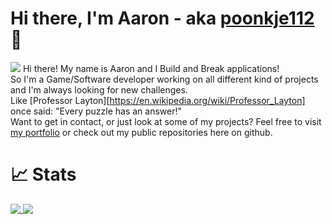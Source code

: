 # Hi there, I'm Aaron - aka [poonkje112][website] 👋
![](https://komarev.com/ghpvc/?username=poonkje112)
Hi there! My name is Aaron and I Build and Break applications!<br />
So I'm a Game/Software developer working on all different kind of projects and I'm always looking for new challenges. <br />
Like [Professor Layton][https://en.wikipedia.org/wiki/Professor_Layton] once said: "Every puzzle has an answer!" <br />
Want to get in contact, or just look at some of my projects? Feel free to visit [my portfolio][website] or check out my public repositories here on github.

# 📈 Stats
<a href="https://github.com/poonkje112">
  <img align="top" src="https://github-readme-stats.vercel.app/api?username=poonkje112&show_icons=true&theme=default" />
</a>
<a href="https://github.com/poonkje112">
  <img align="top" src="https://github-readme-stats.vercel.app/api/top-langs/?username=poonkje112&hide=shaderlab,ASP.NET&layout=compact&theme=default" />
</a>

<br />
<br />

[git]: https://github.com/poonkje112
[website]: https://www.poonkje.com/
